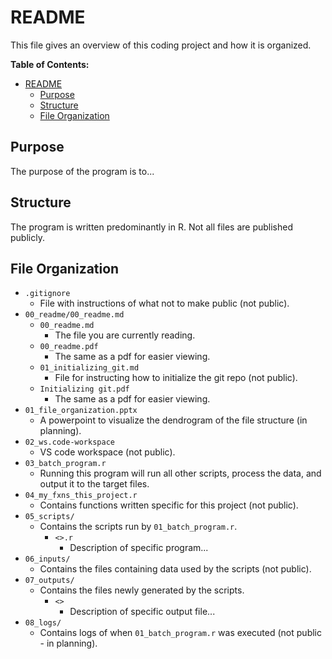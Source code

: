 # README

This file gives an overview of this coding project and how it is organized.

**Table of Contents:**

- [README](#readme)
  - [Purpose](#purpose)
  - [Structure](#structure)
  - [File Organization](#file-organization)

## Purpose

The purpose of the program is to...

## Structure

The program is written predominantly in R. Not all files are published publicly.

## File Organization

- `.gitignore`
  - File with instructions of what not to make public (not public).
- `00_readme/00_readme.md`
  - `00_readme.md`
    - The file you are currently reading.
  - `00_readme.pdf`
    - The same as a pdf for easier viewing.
  - `01_initializing_git.md`
    - File for instructing how to initialize the git repo (not public).
  - `Initializing git.pdf`
    - The same as a pdf for easier viewing.
- `01_file_organization.pptx`
  - A powerpoint to visualize the dendrogram of the file structure (in planning).
- `02_ws.code-workspace`
  - VS code workspace (not public).
- `03_batch_program.r`
  - Running this program will run all other scripts, process the data, and output it to the target files.  
- `04_my_fxns_this_project.r`
  - Contains functions written specific for this project (not public).  
- `05_scripts/`
  - Contains the scripts run by `01_batch_program.r`.
    - `<>.r`
      - Description of specific program...
- `06_inputs/`
  - Contains the files containing data used by the scripts (not public).  
- `07_outputs/`
  - Contains the files newly generated by the scripts.
    - `<>`
      - Description of specific output file...
- `08_logs/`
  - Contains logs of when `01_batch_program.r` was executed (not public - in planning).  
